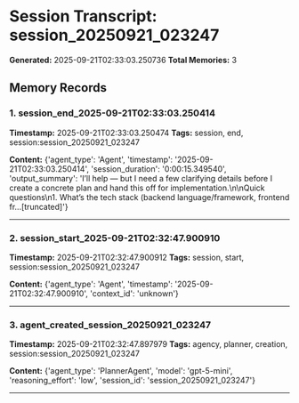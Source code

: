 # Session Transcript: session_20250921_023247

**Generated:** 2025-09-21T02:33:03.250736
**Total Memories:** 3

## Memory Records

### 1. session_end_2025-09-21T02:33:03.250414

**Timestamp:** 2025-09-21T02:33:03.250474
**Tags:** session, end, session:session_20250921_023247

**Content:** {'agent_type': 'Agent', 'timestamp': '2025-09-21T02:33:03.250414', 'session_duration': '0:00:15.349540', 'output_summary': 'I’ll help — but I need a few clarifying details before I create a concrete plan and hand this off for implementation.\n\nQuick questions\n1. What’s the tech stack (backend language/framework, frontend fr...[truncated]'}

---

### 2. session_start_2025-09-21T02:32:47.900910

**Timestamp:** 2025-09-21T02:32:47.900912
**Tags:** session, start, session:session_20250921_023247

**Content:** {'agent_type': 'Agent', 'timestamp': '2025-09-21T02:32:47.900910', 'context_id': 'unknown'}

---

### 3. agent_created_session_20250921_023247

**Timestamp:** 2025-09-21T02:32:47.897979
**Tags:** agency, planner, creation, session:session_20250921_023247

**Content:** {'agent_type': 'PlannerAgent', 'model': 'gpt-5-mini', 'reasoning_effort': 'low', 'session_id': 'session_20250921_023247'}

---

